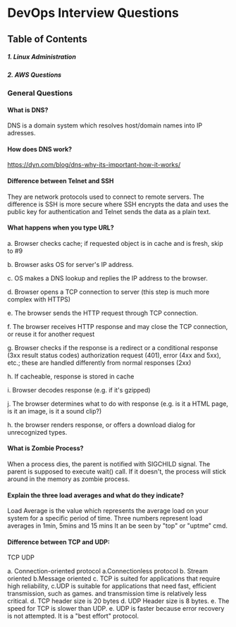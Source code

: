 # DevOps Interview Questions

## Table of Contents

##### 1. Linux Administration
##### 2. AWS Questions


### General Questions

#### What is DNS?

  DNS is a domain system which resolves host/domain names into IP adresses.
  
#### How does DNS work?

  https://dyn.com/blog/dns-why-its-important-how-it-works/
  
#### Difference between Telnet and SSH

 They are network protocols used to connect to remote servers. The difference is SSH is more secure where SSH encrypts the data and uses     the public key for authentication and Telnet sends the data as a plain text.

#### What happens when you type URL?

   a. Browser checks cache; if requested object is in cache and is fresh, skip to #9

   b. Browser asks OS for server's IP address.

   c. OS makes a DNS lookup and replies the IP address to the browser.

   d. Browser opens a TCP connection to server (this step is much more complex with HTTPS)

   e. The browser sends the HTTP request through TCP connection.

   f. The browser receives HTTP response and may close the TCP connection, or reuse it for another request

   g. Browser checks if the response is a redirect or a conditional response (3xx result status codes) authorization request (401), error (4xx and 5xx), etc.; 
      these are handled differently from normal responses (2xx)

   h. If cacheable, response is stored in cache

   i. Browser decodes response (e.g. if it's gzipped)

   j. The browser determines what to do with response (e.g. is it a HTML page, is it an image, is it a sound clip?)

   h. the browser renders response, or offers a download dialog for unrecognized types.

#### What is Zombie Process?

   When a process dies, the parent is notified with SIGCHILD signal. The parent is supposed to execute wait() call. If it doesn't,
   the process will stick around in the memory as zombie process.
   
#### Explain the three load averages and what do they indicate?

  Load Average is the value which represents the average load on your system for a specific period of time.
   Three numbers represent load averages in 1min, 5mins and 15 mins It an be seen by "top" or "uptme" cmd.
   
#### Difference between TCP and UDP:

  TCP                                                                             UDP
  
  a. Connection-oriented protocol                                                 a.Connectionless protocol 
  b. Stream oriented                                                              b.Message oriented
  c. TCP is suited for applications that require high reliability,                c.UDP is suitable for applications that need fast, efficient transmission, such as games. 
  and transmission time is relatively less critical.
  d. TCP header size is 20 bytes                                                  d.  UDP Header size is 8 bytes.
  e. The speed for TCP is slower than UDP.                                        e. UDP is faster because error recovery is not      attempted. It is a "best effort" protocol.

